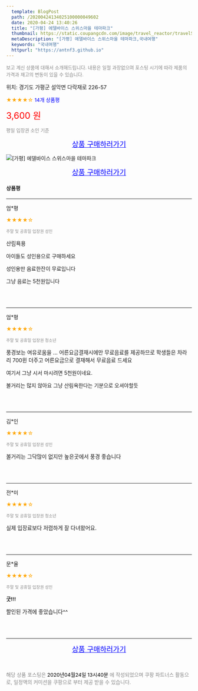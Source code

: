 ```yaml
---
  template: BlogPost
  path: /20200424134025100000049602
  date: 2020-04-24 13:40:26
  title: "[가평] 에델바이스 스위스마을 테마파크"
  thumbnail: https://static.coupangcdn.com/image/travel_reactor/travelSeller/common/A00189542/869a241b-24ff-4309-ab49-9cbfc2100141.jpg
  metaDescription: "[가평] 에델바이스 스위스마을 테마파크,국내여행"
  keywords: "국내여행"
  httpurl: "https://antnf3.github.io"
---
```

  
<span style="color: #888;font-size:0.8rem">보고 계신 상품에 대해서 소개해드립니다.
내용은 일절 과장없으며 포스팅 시기에 따라 제품의 가격과 재고의 변동이 있을 수 있습니다.</span>
  
<span style="font-size: 0.9rem;">위치: 경기도 가평군 설악면 다락재로 226-57 </span>
  
<span style="color: orange;">★★★★☆</span> <span style="color: blue;font-size: 0.85rem;">14개 상품평</span>
  
<span style="color: red;font-size: 1.5rem;">3,600 원</span>
  
<span style="color: #888;font-size:0.8rem">평일 입장권 소인 기준</span>



<p align="center"><a href="http://me2.do/FKaE8717" style="font-size: 1.2rem; color: blue;">상품 구매하러가기</a></p>

![[가평] 에델바이스 스위스마을 테마파크](https://image15.coupangcdn.com/image/travelSeller/common/A00189542/73198925-96b1-49cd-9b13-a6876f8cc3d5.jpg)

<p align="center"><a href="http://me2.do/FKaE8717" style="font-size: 1.2rem; color: blue;">상품 구매하러가기</a></p>

#### 상품평
  
---
  
엄*평
    
<span style="color: orange;">★★★★☆</span>
    
<span style="color: #888;font-size:0.7rem">주말 및 공휴일 입장권 성인</span>
    

    
<span style="font-size: 0.9rem;">산림욕용

아이들도 성인용으로  구매하세요

성인용만 음료한잔이  무료입니다

그냥 음료는 5천원입니다</span>
    
<br>
<br>

---
  
엄*평
    
<span style="color: orange;">★★★★☆</span>
    
<span style="color: #888;font-size:0.7rem">주말 및 공휴일 입장권 청소년</span>
    

    
<span style="font-size: 0.9rem;">풍경보는  여유로움을 ...
어른요금결재시에만  무료음료를 제공하므로  학생들은  차라리  700윈 더주고 어른요금으로  결재해서  무료음료 드세요

여기서 그냥  시서 마시려면 5천원이네요.

볼거리는 많지 않아요   그냥  산림욕한다는 기분으로 오셔야할듯</span>
    
<br>
<br>

---
  
김*인
    
<span style="color: orange;">★★★★☆</span>
    
<span style="color: #888;font-size:0.7rem">주말 및 공휴일 입장권 성인</span>
    

    
<span style="font-size: 0.9rem;">볼거리는 그닥많이 없지만 높은곳에서 풍경 좋습니다</span>
    
<br>
<br>

---
  
전*미
    
<span style="color: orange;">★★★★☆</span>
    
<span style="color: #888;font-size:0.7rem">주말 및 공휴일 입장권 청소년</span>
    

    
<span style="font-size: 0.9rem;">실제 입장료보다 저렴하게 잘 다녀왔어요.</span>
    
<br>
<br>

---
  
문*율
    
<span style="color: orange;">★★★★☆</span>
    
<span style="color: #888;font-size:0.7rem">주말 및 공휴일 입장권 성인</span>
    
<span style="font-size:0.85rem">**굿!!!**</span>
    
<span style="font-size: 0.9rem;">할인된 가격에 좋았습니다^^</span>
    
<br>
<br>


  
---
  
<p align="center"><a href="http://me2.do/FKaE8717" style="font-size: 1.2rem; color: blue;">상품 구매하러가기</a></p>
  
<br>
  
<span style="font-size: 0.85rem; color: #888;">해당 상품 포스팅은 <span style="color: #000;"> 2020년04월24일 13시40분 </span> 에 작성되었으며 쿠팡 파트너스 활동으로, 일정액의 커미션을 쿠팡으로 부터 제공 받을 수 있습니다.</span>